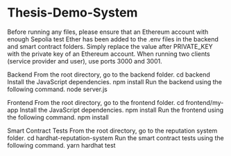 # Thesis-Demo-System

Before running any files, please ensure that an Ethereum account with enough Sepolia test Ether has been added to the .env files in the backend and smart contract folders. Simply replace the value after PRIVATE_KEY with the private key of an Ethereum account. When running two clients (service provider and user), use ports 3000 and 3001. 

Backend 
From the root directory, go to the backend folder.
  cd backend
Install the JavaScript dependencies.
  npm install
Run the backend using the following command.
	node server.js

Frontend 
From the root directory, go to the frontend folder.
  cd frontend/my-app
Install the JavaScript dependencies.
  npm install
Run the frontend using the following command.
	npm install

Smart Contract Tests
From the root directory, go to the reputation system folder.
  cd hardhat-reputation-system
Run the smart contract tests using the following command.
	yarn hardhat test

